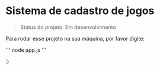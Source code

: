 # Sistema de cadastro de jogos #

>Status do projeto: Em desenvolvimento

Para rodar esse projeto na sua máquina, por favor digite:

'''
node app.js
'''

:)
